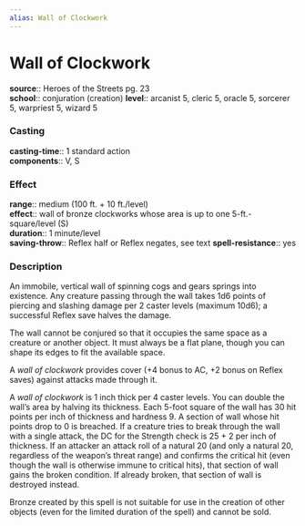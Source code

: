 ```yaml
---
alias: Wall of Clockwork
---
```


# Wall of Clockwork 

**source**:: Heroes of the Streets pg. 23  
**school**:: conjuration (creation)
**level**:: arcanist 5, cleric 5, oracle 5, sorcerer 5, warpriest 5, wizard 5

### Casting 

**casting-time**:: 1 standard action  
**components**:: V, S

### Effect 

**range**:: medium (100 ft. + 10 ft./level)  
**effect**:: wall of bronze clockworks whose area is up to one 5-ft.-square/level (S)  
**duration**:: 1 minute/level  
**saving-throw**:: Reflex half or Reflex negates, see text
**spell-resistance**:: yes

### Description 

An immobile, vertical wall of spinning cogs and gears springs into existence. Any creature passing through the wall takes 1d6 points of piercing and slashing damage per 2 caster levels (maximum 10d6); a successful Reflex save halves the damage.  
  
The wall cannot be conjured so that it occupies the same space as a creature or another object. It must always be a flat plane, though you can shape its edges to fit the available space.  
  
A *wall of clockwork* provides cover (+4 bonus to AC, +2 bonus on Reflex saves) against attacks made through it.  
  
A *wall of clockwork* is 1 inch thick per 4 caster levels. You can double the wall’s area by halving its thickness. Each 5-foot square of the wall has 30 hit points per inch of thickness and hardness 9. A section of wall whose hit points drop to 0 is breached. If a creature tries to break through the wall with a single attack, the DC for the Strength check is 25 + 2 per inch of thickness. If an attacker an attack roll of a natural 20 (and only a natural 20, regardless of the weapon’s threat range) and confirms the critical hit (even though the wall is otherwise immune to critical hits), that section of wall gains the broken condition. If already broken, that section of wall is destroyed instead.  
  
Bronze created by this spell is not suitable for use in the creation of other objects (even for the limited duration of the spell) and cannot be sold.
